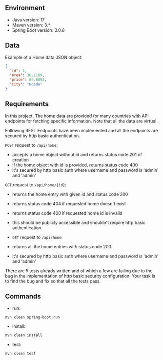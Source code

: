 ## Environment
- Java version: 17
- Maven version: 3.*
- Spring Boot version: 3.0.6

## Data

Example of a Home data JSON object:

```json
{
  "id": 1,
  "area": 36.1189,
  "price": 86.6892,
  "city": "Noida"
}
```

## Requirements

In this project, The home data are provided for many countries with API endpoints for fetching specific information.
Note that all the data are virtual.

Following REST Endpoints have been implemented and all the endpoints are secured by http basic authentication.

`POST` request to `/api/home`:

* accepts a home object without id and returns status code 201 of creation
* if the home object with id is provided, returns status code 400
* it's secured by http basic auth where username and password is 'admin' and 'admin'

`GET` request to `/api/home/{id}`:

* returns the home entry with given id and status code 200
* returns status code 404 if requested home doesn't exist
* returns status code 400 if requested home id is invalid
* this should be publicly accessible and shouldn't require http basic authentication

* `GET` request to `/api/home`:
* returns all the home entries with status code 200
* it's secured by http basic auth where username and password is 'admin' and 'admin'

There are 5 tests already written and of which a few are failing due to the bug in the implementation of http basic
security configuration. Your task is to find the bug and fix so that all the tests pass.

## Commands

- run:

```bash
mvn clean spring-boot:run
```

- install:

```bash
mvn clean install
```

- test:

```bash
mvn clean test
```